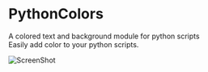 # PythonColors
A colored text and background module for python scripts    
Easily add color to your python scripts.    

![ScreenShot](https://raw.githubusercontent.com/optio50/PythonColors/main/standard_colors.png.png?raw=true|alt=octocat)
